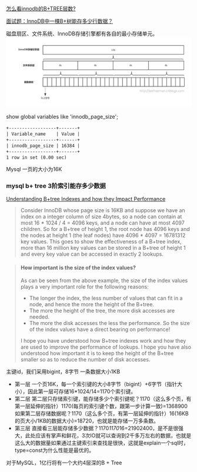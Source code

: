 [怎么看innodb的B+TREE层数?](https://www.cnblogs.com/2woods/p/9978011.html)

[面试题：InnoDB中一棵B+树能存多少行数据？](https://www.cnblogs.com/wuneng/p/11455327.html)


磁盘扇区、文件系统、InnoDB存储引擎都有各自的最小存储单元。
![](../../img/db/min-size.png)



show global variables like 'innodb_page_size';
```
+------------------+-------+
| Variable_name    | Value |
+------------------+-------+
| innodb_page_size | 16384 |
+------------------+-------+
1 row in set (0.00 sec)
```

Mysql 一页的大小为16K

### mysql b+ tree 3阶索引能存多少数据

[Understanding B+tree Indexes and how they Impact Performance](http://www.ovaistariq.net/733/understanding-btree-indexes-and-how-they-impact-performance/)

> Consider InnoDB whose page size is 16KB and suppose we have an index on a integer column of size 4bytes, so a node can contain at most 16 * 1024 / 4 = 4096 keys, and a node can have at most 4097 children.
So for a B+tree of height 1, the root node has 4096 keys and the nodes at height 1 (the leaf nodes) have 4096 * 4097 = 16781312 key values.
This goes to show the effectiveness of a B+tree index, more than 16 million key values can be stored in a B+tree of height 1 and every key value can be accessed in exactly 2 lookups.

> #### How important is the size of the index values?
> As can be seen from the above example, the size of the index values plays a very important role for the following reasons:
> - The longer the index, the less number of values that can fit in a node, and hence the more the height of the B+tree.
> - The more the height of the tree, the more disk accesses are needed.
> - The more the disk accesses the less the performance.
So the size of the index values have a direct bearing on performance!
>
> I hope you have understood how B+tree indexes work and how they are used to improve the performance of lookups. I hope you have also understood how important it is to keep the height of the B+tree smaller so as to reduce the number of disk accesses.

主键id，我们采用bigint，8字节
一条数据大小1KB
- 第一层
一个页16K，每一个索引键的大小8字节（bigint）+6字节（指针大小），因此第一层可存储16*1024/14=1170个索引键。
- 第二层
第二层只存储索引键，能存储多少个索引键呢？1170（这么多个页，有第一层延伸的指针）1170(每页的索引键个数，跟第一步计算一致)=1368900
如果第二层存储数据呢？1170（这么多个页，有第一层延伸的指针）16(16KB的页大小/1KB的数据大小)=18720，也就是能存储一万多条数。
- 第三层
直接看三层能存储多少数据？1170*1170*16=21902400，是不是很强大，此处应该有掌声和鲜花，3次IO就可以查询到2千多万左右的数据，也就是这么大的数据量如果通过主键索引来查找是很快，这就是explain一个sql时，type=const为什么性能是最优的。

对于MySQL，1亿行将有一个大约4层深的B + Tree
